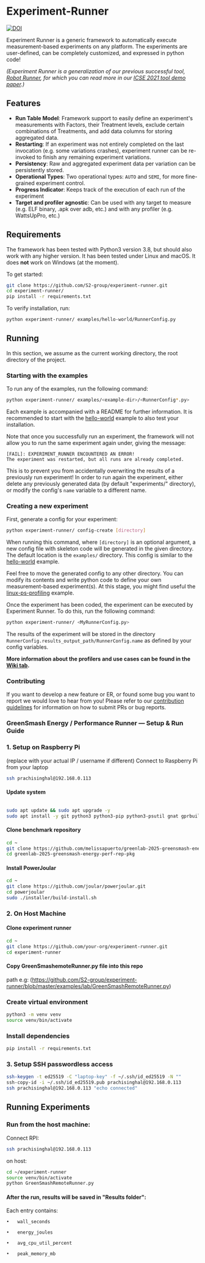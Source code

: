 # Experiment-Runner

[![DOI](https://zenodo.org/badge/505379793.svg)](https://doi.org/10.5281/zenodo.15430328)

Experiment Runner is a generic framework to automatically execute measurement-based experiments on any platform. The experiments are user-defined, can be completely customized, and expressed in python code!

*(Experiment Runner is a generalization of our previous successful tool, [Robot Runner](https://github.com/S2-group/robot-runner), for which you can read more in our [ICSE 2021 tool demo paper](https://github.com/S2-group/robot-runner/tree/master/documentation/ICSE_2021.pdf).)*

## Features

- **Run Table Model**: Framework support to easily define an experiment's measurements with Factors, their Treatment levels, exclude certain combinations of Treatments, and add data columns for storing aggregated data.
- **Restarting**: If an experiment was not entirely completed on the last invocation (e.g. some variations crashes), experiment runner can be re-invoked to finish any remaining experiment variations.
- **Persistency**: Raw and aggregated experiment data per variation can be persistently stored.
- **Operational Types**: Two operational types: `AUTO` and `SEMI`, for more fine-grained experiment control.
- **Progress Indicator**: Keeps track of the execution of each run of the experiment
- **Target and profiler agnostic**: Can be used with any target to measure (e.g. ELF binary, .apk over adb, etc.) and with any profiler (e.g. WattsUpPro, etc.)

## Requirements

The framework has been tested with Python3 version 3.8, but should also work with any higher version. It has been tested under Linux and macOS. It does **not** work on Windows (at the moment).

To get started:

```bash
git clone https://github.com/S2-group/experiment-runner.git
cd experiment-runner/
pip install -r requirements.txt
```

To verify installation, run:

```bash
python experiment-runner/ examples/hello-world/RunnerConfig.py
```

## Running

In this section, we assume as the current working directory, the root directory of the project.

### Starting with the examples

To run any of the examples, run the following command:

```bash
python experiment-runner/ examples/<example-dir>/<RunnerConfig*.py>
```

Each example is accompanied with a README for further information. It is recommended to start with the [hello-world](examples/hello-world) example to also test your installation. 

Note that once you successfully run an experiment, the framework will not allow you to run the same experiment again under, giving the message:

```log
[FAIL]: EXPERIMENT_RUNNER ENCOUNTERED AN ERROR!
The experiment was restarted, but all runs are already completed.
```

This is to prevent you from accidentally overwriting the results of a previously run experiment! In order to run again the experiment, either delete any previously generated data (by default "experiments/" directory), or modify the config's `name` variable to a different name.

### Creating a new experiment

First, generate a config for your experiment:

```bash
python experiment-runner/ config-create [directory]
```

When running this command, where `[directory]` is an optional argument, a new config file with skeleton code will be generated in the given directory. The default location is the `examples/` directory. This config is similar to the [hello-world](examples/hello-world) example.

Feel free to move the generated config to any other directory. You can modify its contents and write python code to define your own measurement-based experiment(s). At this stage, you might find useful the [linux-ps-profiling](examples/linux-ps-profiling) example.

Once the experiment has been coded, the experiment can be executed by Experiment Runner. To do this, run the following command:

```bash
python experiment-runner/ <MyRunnerConfig.py>
```

The results of the experiment will be stored in the directory `RunnerConfig.results_output_path/RunnerConfig.name` as defined by your config variables.

**More information about the profilers and use cases can be found in the [Wiki tab](https://github.com/S2-group/experiment-runner/wiki).**

### Contributing
If you want to develop a new feature or ER, or found some bug you want to report we would love to hear from you! Please refer to our [contribution guidelines](https://github.com/S2-group/experiment-runner/wiki/Contributing-to-ER) for information on how to submit PRs or bug reports.

### GreenSmash Energy / Performance Runner — Setup & Run Guide
### 1. Setup on Raspberry Pi
(replace with your actual IP / username if different)
Connect to Raspberry Pi from your laptop

```bash
ssh prachisinghal@192.168.0.113
```
#### Update system
```bash

sudo apt update && sudo apt upgrade -y
sudo apt install -y git python3 python3-pip python3-psutil gnat gprbuild
```

#### Clone benchmark repository

```bash
cd ~
git clone https://github.com/melissapuerto/greenlab-2025-greensmash-energy-perf-rep-pkg.git
cd greenlab-2025-greensmash-energy-perf-rep-pkg
```

#### Install PowerJoular
```bash
cd ~
git clone https://github.com/joular/powerjoular.git
cd powerjoular
sudo ./installer/build-install.sh
```

### 2. On Host Machine
#### Clone experiment runner
```bash
cd ~
git clone https://github.com/your-org/experiment-runner.git
cd experiment-runner
```
#### Copy GreenSmashemoteRunner.py file into this repo
path e.g: (https://github.com/S2-group/experiment-runner/blob/master/examples/lab/GreenSmashRemoteRunner.py)

### Create virtual environment
```bash
python3 -m venv venv
source venv/bin/activate
```

### Install dependencies
```bash
pip install -r requirements.txt
```

### 3. Setup SSH passwordless access
```bash
ssh-keygen -t ed25519 -C "laptop-key" -f ~/.ssh/id_ed25519 -N ""
ssh-copy-id -i ~/.ssh/id_ed25519.pub prachisinghal@192.168.0.113
ssh prachisinghal@192.168.0.113 "echo connected"
```

## Running Experiments

### Run from the host machine:
Connect RPI:
```bash
ssh prachisinghal@192.168.0.113
```
on host:

```bash
cd ~/experiment-runner
source venv/bin/activate
python GreenSmashRemoteRunner.py
```

#### After the run, results will be saved in "Results folder":
Each entry contains:

	•	wall_seconds
	
	•	energy_joules
	
	•	avg_cpu_util_percent
	
	•	peak_memory_mb
